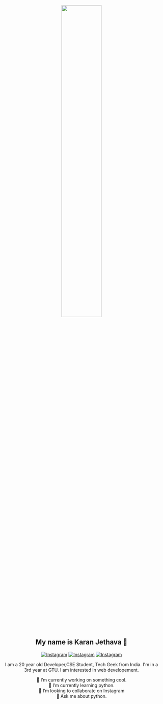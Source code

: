 
<div align="center"><img src="https://i.pinimg.com/originals/66/83/3e/66833e07d6fb9eb5d724e47d0c814285.gif" width="50%"></div>

<h2 align="center">My name is Karan Jethava 👋</h2>

<p align='center'>
  <a href="https://instagram.com/_krn_3.0" target="_blank"><img src="https://img.shields.io/badge/Instagram-F58529?&style=for-the-badge&logo=instagram&logoColor=white" alt="Instagram"></a>
  <a href="https://www.linkedin.com/in/karan-jethava-7905771a1/" target="_blank"><img src="https://img.shields.io/badge/Linkedin-0e76a8?&style=for-the-badge&logo=linkedin&logoColor=white" alt="Instagram"></a>
  <a href="https://twitter.com/karanjethava03" target="_blank"><img src="https://img.shields.io/badge/Twitter-00acee?&style=for-the-badge&logo=twitter&logoColor=white" alt="Instagram"></a>
</p>

<p align="center">
  I am a 20 year old Developer,CSE Student, Tech Geek from India. I'm in a 3rd year at GTU. I am interested in web developement.
</p>
  
  
<div align="center">
 🔭 I’m currently working on something cool.<br>
 🌱 I’m currently learning python.<br>
 👯 I’m looking to collaborate on Instagram<br>
 💬 Ask me about python.<br>
</div>
